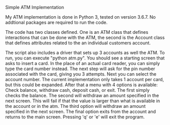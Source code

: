 Simple ATM Implementation

My ATM implementation is done in Python 3, tested on version 3.6.7. No addtional packages are required to run the code. 

The code has two classes defined. One is an ATM class that defines interactions that can be done with the ATM, the second is the Account class that defines attributes related to the an individual customers account.

The script also includes a driver that sets up 3 accounts as well the ATM. To run, you can execute "python atm.py". You should see a starting screen that asks to insert a card. In the place of an actual card reader, you can simply type the card number instead. The next step will ask for the pin number associated with the card, giving you 3 attempts. Next you can select the account number. The current implementation only takes 1 account per card, but this could be expanded. After that a menu with 4 options is available: Check balance, withdraw cash, deposit cash, or exit. The first simply checks the balance. The second will withdraw an amount specified in the next screen. This will fail if that the value is larger than what is available in the account or in the atm. The third option will withdraw an amount specified in the next screen. The final option exits from the account and returns to the main screen. Pressing 'q' or 'e' will exit the program.